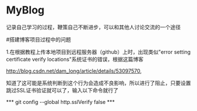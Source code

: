 # MyBlog
记录自己学习的过程，鞭策自己不断进步，可以和其他人讨论交流的一个途径



#搭建博客项目过程中的问题

1.在根据教程上传本地项目到远程服务器（github）上时，出现类似"error setting certificate verify locations"系统证书的错误，根据这篇博客

http://blog.csdn.net/dam_long/article/details/53097570,

知道了这可能是系统判断到这个行为会造成不良影响，所以进行了阻止，只要设置跳过SSL证书验证就可以了，输入以下命令就行了

*** git config --global http.sslVerify false ***
